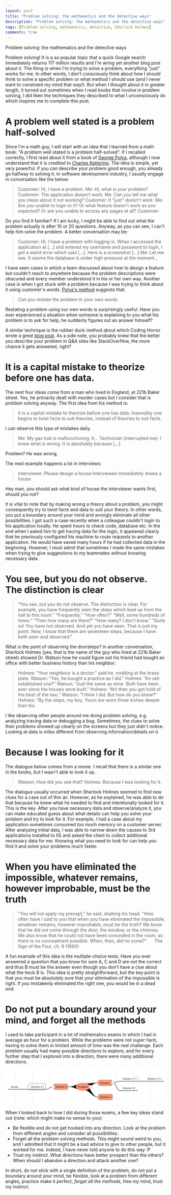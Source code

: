 ```yaml
---
layout: post
title: "Problem solving: the mathematics and the detective ways"
description: "Problem solving: the mathematics and the detective ways"
tags: [Problem solving, mathematics, detective, Sherlock Holmes]
comments: true
---
```

Problem solving: the mathematics and the detective ways

Problem solving! It is a so popular topic that a quick Google search immediately returns 117 million results and I'm wring yet another blog post about it. The thing is when I'm trying to solve a problem, everything "just" works for me. In other words, I don't consciously think about how I should think to solve a specific problem or what method I should use (and I never want to constraint my mind that way!). But when I thought about it in greater length, it turned out sometimes when I read books that involve in problem solving, I did liken the techniques they described to what I unconsciously do which inspires me to complete this post.

# A problem well stated is a problem half-solved
Since I'm a math guy, I will start with an idea that I learned from a math book: "A problem well stated is a problem half-solved". If I recalled correctly, I first read about it from a book of [George Polya](https://www.amazon.com/s?ie=UTF8&page=1&rh=n%3A283155%2Cp_27%3AGeorge%20Polya), although I now understand that it is credited to [Charles Kettering](https://www.brainyquote.com/quotes/quotes/c/charlesket181210.html). The idea is simple, yet very powerful: if you can describe your problem good enough, you already go halfway to solving it. 
In software development industry, I usually engage in conversation like the below:

  > Customer: Hi, I have a problem.
  >  Me: Hi, what is your problem?
  >  Customer: The application doesn't work.
  >  Me: Can you tell me what you mean about it not working?
  >  Customer: It "just" doesn't work.
  >  Me: Are you unable to login to it? Or what feature doesn't work as you expected? Or are you unable to access any pages at all?
  >  Customer:

Do you find it familiar? If I am lucky, I might be able to find out what the problem actually is after 10 or 20 questions. Anyway, as you can see, I can't help him solve the problem. A better conversation may be:

  >  Customer: Hi, I have a problem with logging in. When I accessed the application at […] and entered my username and password to login, I got a weird error which said […]. Here is a screenshot […]
  >  Me: Let me see. It seems the database is under high pressure at the moment…

I have seen cases in which a team discussed about how to design a feature but couldn't reach to anywhere because the problem descriptions were obscured and every member understood it in his or her own way. Another case is when I got stuck with a problem because I was trying to think about it using customer's words. [Polya's method](https://en.wikipedia.org/wiki/How_to_Solve_It) suggests that:

  >  Can you restate the problem in your own words

Restating a problem using our own words is surprisingly useful. Have you ever experienced a situation when someone is explaining to you what his problem is to ask for help, he suddenly figures out an answer himself? 

A similar technique is the rubber duck method about which Coding Horror wrote a great [blog post](https://blog.codinghorror.com/rubber-duck-problem-solving/). As a side note, you probably knew that the better you describe your problem in Q&A sites like StackOverflow, the more chance it gets answered, right?

# It is a capital mistake to theorize before one has data.
The next four ideas come from a man who lived in England, at 221b Baker street. Yes, he primarily dealt with murder cases but I consider that is problem solving anyway. The first idea from his method is:
	
  > It is a capital mistake to theorize before one has data. Insensibly one begins to twist facts to suit theories, instead of theories to suit facts.

I can observe this type of mistakes daily.

  > Me: My gas hob is malfunctioning. It…
  > Technician (interrupted me): I knew what is wrong. It is absolutely because […]

Problem? He was wrong.

The next example happens a lot in interviews:

  >  Interviewer: Please design a house
  >  Interviewee immediately draws a house
	
Hey man, you should ask what kind of house the interviewer wants first, should you not?

It is vital to note that by making wrong a theory about a problem, you might consequently try to twist facts and data to suit your theory. In other words, you put a boundary around your mind and wrongly eliminate all other possibilities. I got such a case recently when a colleague couldn't login to his application locally. He spent hours to check code, database etc. In the end when I asked him to get tracing data for the login, it appeared clearly that he previously configured his machine to route requests to another application. He would have saved many hours if he had collected data in the beginning. However, I must admit that sometimes I made the same mistakes when trying to give suggestions to my teammates without knowing necessary data.

# You see, but you do not observe. The distinction is clear

  >  “You see, but you do not observe. The distinction is clear. For example, you have frequently seen the steps which lead up from the hall to this room.”
  >  “Frequently.”
  >  “How often?”
  >  “Well, some hundreds of times.”
  >  “Then how many are there?”
  >  “How many? I don’t know.”
  >  “Quite so! You have not observed. And yet you have seen. That is just my point. Now, I know that there are seventeen steps, because I have both seen and observed.”

What is the point of observing the doorsteps? In another conversation, Sherlock Holmes (yes, that is the name of the guy who lived at 221b Baker street) showed Dr. Watson how he could figure out his friend had bought an office with better business history than his neighbor:

  >  Holmes: “Your neighbour is a doctor.” said he, nodding at the brass plate.
  >  Watson: “Yes, he bought a practice as I did.”
  >  Holmes: “An old-established one?”
  >  Watson: “Just the same as mine. Both have been ever since the houses were built.”
  >  Holmes: “Ah! then you got hold of the best of the two.”
  >  Watson: “I think I did. But how do you know?”
  >  Holmes: “By the steps, my boy. Yours are worn three inches deeper than his.

I like observing other people around me doing problem solving, e.g. analyzing tracing data or debugging a bug. Sometimes, the clues to solve their problems showed up clearly on the screens but they just didn't notice. Looking at data is miles different from observing information/details on it.

# Because I was looking for it
The dialogue below comes from a movie. I recall that there is a similar one in the books, but I wasn't able to look it up.

  >  Watson: How did you see that?
  >  Holmes: Because I was looking for it.

The dialogue usually occurred when Sherlock Holmes seemed to find new clues for a case out of thin air. However, as he explained, he was able to do that because he knew what he needed to find and intentionally looked for it. This is the key. After you have necessary data and observe/analyze it, you can make educated guess about what details can help you solve your problem and try to look for it. For example, I had a case about my application sometimes consumed too much memory on a customer server. After analyzing initial data, I was able to narrow down the causes to 3rd applications installed to IIS and asked the client to collect additional necessary data for me. Knowing what you need to look for can help you find it and solve your problems much faster.

# When you have eliminated the impossible, whatever remains, however improbable, must be the truth
  >  "You will not apply my precept," he said, shaking his head. "How often have I said to you that when you have eliminated the impossible, whatever remains, however improbable, must be the truth? We know that he did not come through the door, the window, or the chimney. We also know that he could not have been concealed in the room, as there is no concealment possible. When, then, did he come?"
  >      The Sign of the Four, ch. 6 (1890)

A fun example of this idea is the multiple-choice tests. Have you ever answered a question that you know for sure A, C and D are not the correct and thus B must be the answer even though you don't have a clue about what the heck B is. This idea is pretty straightforward, but the key point is that you must be absolutely sure that your elimination of the impossible is right. If you mistakenly eliminated the right one, you would be in a dead end.

# Do not put a boundary around your mind, and forget all the methods
I used to take participant in a lot of mathematics exams in which I had in average an hour for a problem. While the problems were not super hard, having to solve them in limited amount of time was the real challenge. Each problem usually had many possible directions to explore, and for every further step that I explored into a direction, there were many additional directions. 

![math problem](/images/math-problem.jpg)

When I looked back to how I did during those exams, a few key ideas stand out (note: which might make no sense to you):

- Be flexible and do not get hooked into any direction. Look at the problem from different angles and consider all possibilities.
- Forget all the problem solving methods. This might sound weird to you, and I admitted that it might be a bad advice to give to other people, but it worked for me. Indeed, I have never told anyone to do this way :P
- Trust my instinct. What directions have better prospect than the others? When should I abandon a direction and attack another one?
	
In short, do not stick with a single definition of the problem, do not put a boundary around your mind, be flexible, look at a problem from different angles, practice make it perfect, *forget all the methods*, free my mind, trust my instinct. 


